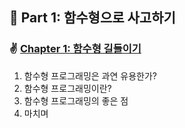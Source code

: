 ## 🌈 Part 1: 함수형으로 사고하기

### ✌️ [Chapter 1: 함수형 길들이기](https://github.com/saseungmin/summary_of_technical_books/tree/main/summarize_books_in_markdown/%ED%95%A8%EC%88%98%ED%98%95%20%EC%9E%90%EB%B0%94%EC%8A%A4%ED%81%AC%EB%A6%BD%ED%8A%B8/PART%201/Chapter%201)
1. 함수형 프로그래밍은 과연 유용한가?
2. 함수형 프로그래밍이란?
3. 함수형 프로그래밍의 좋은 점
4. 마치며
